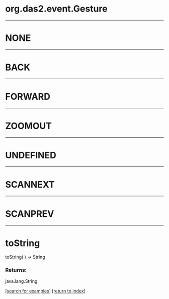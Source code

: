 # org.das2.event.Gesture



***
<a name="NONE"></a>
# NONE



***
<a name="BACK"></a>
# BACK



***
<a name="FORWARD"></a>
# FORWARD



***
<a name="ZOOMOUT"></a>
# ZOOMOUT



***
<a name="UNDEFINED"></a>
# UNDEFINED



***
<a name="SCANNEXT"></a>
# SCANNEXT



***
<a name="SCANPREV"></a>
# SCANPREV



***
<a name="toString"></a>
# toString
toString(  ) &rarr; String



### Returns:
java.lang.String


<a href="https://github.com/autoplot/dev/search?q=toString&unscoped_q=toString">[search for examples]</a>
<a href="https://github.com/autoplot/documentation/blob/master/javadoc/index-all.md">[return to index]</a>

